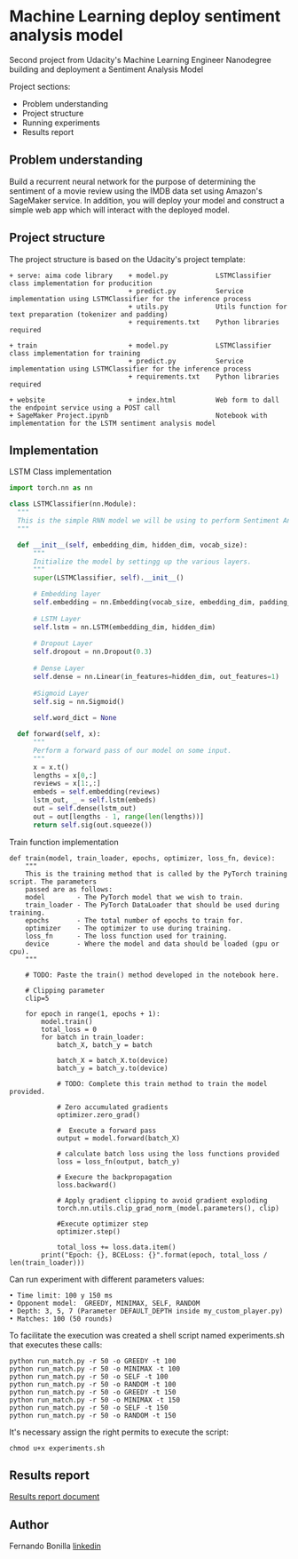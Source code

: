 # Machine Learning deploy sentiment analysis model

Second project from Udacity's Machine Learning Engineer Nanodegree building and deployment a Sentiment Analysis Model

Project sections:

- Problem understanding
- Project structure
- Running experiments
- Results report

## Problem understanding

Build a recurrent neural network for the purpose of determining the sentiment of a movie review using the IMDB data set using Amazon's SageMaker service. In addition, you will deploy your model and construct a simple web app which will interact with the deployed model.


## Project structure

The project structure is based on the Udacity's project template:

```
+ serve: aima code library    + model.py            LSTMClassifier class implementation for producition
                              + predict.py          Service implementation using LSTMClassifier for the inference process
                              + utils.py            Utils function for text preparation (tokenizer and padding)
                              + requirements.txt    Python libraries required 

+ train                       + model.py            LSTMClassifier class implementation for training
                              + predict.py          Service implementation using LSTMClassifier for the inference process
                              + requirements.txt    Python libraries required 

+ website                     + index.html          Web form to dall the endpoint service using a POST call
+ SageMaker Project.ipynb                           Notebook with implementation for the LSTM sentiment analysis model

```

## Implementation

LSTM Class implementation

  ```Python
  import torch.nn as nn

class LSTMClassifier(nn.Module):
    """
    This is the simple RNN model we will be using to perform Sentiment Analysis.
    """

    def __init__(self, embedding_dim, hidden_dim, vocab_size):
        """
        Initialize the model by settingg up the various layers.
        """
        super(LSTMClassifier, self).__init__()

        # Embedding layer
        self.embedding = nn.Embedding(vocab_size, embedding_dim, padding_idx=0)
        
        # LSTM Layer
        self.lstm = nn.LSTM(embedding_dim, hidden_dim)
        
        # Dropout Layer
        self.dropout = nn.Dropout(0.3)
        
        # Dense Layer
        self.dense = nn.Linear(in_features=hidden_dim, out_features=1)
        
        #Sigmoid Layer
        self.sig = nn.Sigmoid()
        
        self.word_dict = None

    def forward(self, x):
        """
        Perform a forward pass of our model on some input.
        """
        x = x.t()
        lengths = x[0,:]
        reviews = x[1:,:]
        embeds = self.embedding(reviews)
        lstm_out, _ = self.lstm(embeds)
        out = self.dense(lstm_out)
        out = out[lengths - 1, range(len(lengths))]
        return self.sig(out.squeeze())
  ```

Train function implementation

  ```
  def train(model, train_loader, epochs, optimizer, loss_fn, device):
      """
      This is the training method that is called by the PyTorch training script. The parameters
      passed are as follows:
      model        - The PyTorch model that we wish to train.
      train_loader - The PyTorch DataLoader that should be used during training.
      epochs       - The total number of epochs to train for.
      optimizer    - The optimizer to use during training.
      loss_fn      - The loss function used for training.
      device       - Where the model and data should be loaded (gpu or cpu).
      """

      # TODO: Paste the train() method developed in the notebook here.

      # Clipping parameter
      clip=5 

      for epoch in range(1, epochs + 1):
          model.train()
          total_loss = 0
          for batch in train_loader:         
              batch_X, batch_y = batch

              batch_X = batch_X.to(device)
              batch_y = batch_y.to(device)

              # TODO: Complete this train method to train the model provided.

              # Zero accumulated gradients
              optimizer.zero_grad()

              #  Execute a forward pass
              output = model.forward(batch_X)

              # calculate batch loss using the loss functions provided
              loss = loss_fn(output, batch_y)

              # Execure the backpropagation
              loss.backward()

              # Apply gradient clipping to avoid gradient exploding
              torch.nn.utils.clip_grad_norm_(model.parameters(), clip)

              #Execute optimizer step
              optimizer.step()

              total_loss += loss.data.item()
          print("Epoch: {}, BCELoss: {}".format(epoch, total_loss / len(train_loader)))
  ```


Can run experiment with different parameters values:

  ```
  •	Time limit: 100 y 150 ms
  •	Opponent model:  GREEDY, MINIMAX, SELF, RANDOM
  •	Depth: 3, 5, 7 (Parameter DEFAULT_DEPTH inside my_custom_player.py)
  •	Matches: 100 (50 rounds)
  ```

To facilitate the execution was created a shell script named experiments.sh that executes these calls:
  ```
  python run_match.py -r 50 -o GREEDY -t 100
  python run_match.py -r 50 -o MINIMAX -t 100
  python run_match.py -r 50 -o SELF -t 100
  python run_match.py -r 50 -o RANDOM -t 100
  python run_match.py -r 50 -o GREEDY -t 150
  python run_match.py -r 50 -o MINIMAX -t 150
  python run_match.py -r 50 -o SELF -t 150
  python run_match.py -r 50 -o RANDOM -t 150
  ```

It's necessary assign the right permits to execute the script: 
  ```
  chmod u+x experiments.sh
  ```

## Results report


[Results report document](https://github.com/Fer-Bonilla/Udacity-Artificial-Intelligence-forward-planning-agent/blob/main/report.pdf)


## Author 
Fernando Bonilla [linkedin](https://www.linkedin.com/in/fer-bonilla/)
